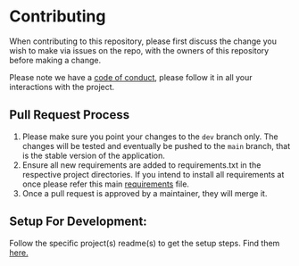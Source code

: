 # Contributing

When contributing to this repository, please first discuss the change you wish to make via issues on the repo, with the
owners of this repository before making a change.

Please note we have a [code of conduct](CODE_OF_CONDUCT.md), please follow it in all your interactions with the project.

## Pull Request Process

1. Please make sure you point your changes to the `dev` branch only. The changes will be tested and eventually be pushed
   to the `main` branch, that is the stable version of the application.
2. Ensure all new requirements are added to requirements.txt in the respective project directories. If you intend to
   install all requirements at once please refer this main [requirements](requirements.txt) file.
3. Once a pull request is approved by a maintainer, they will merge it.

## Setup For Development:

Follow the specific project(s) readme(s) to get the setup steps. Find them [here.](docs)